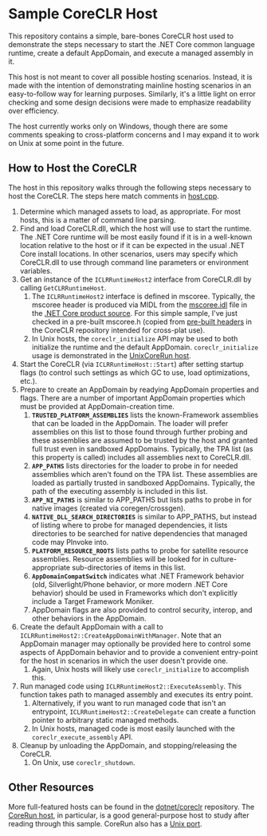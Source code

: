 Sample CoreCLR Host
===================

This repository contains a simple, bare-bones CoreCLR host used to demonstrate the steps necessary to start the .NET Core common language runtime, create a default AppDomain, and execute a managed assembly in it.

This host is not meant to cover all possible hosting scenarios. Instead, it is made with the intention of demonstrating mainline hosting scenarios in an easy-to-follow way for learning purposes. Similarly, it's a little light on error checking and some design decisions were made to emphasize readability over efficiency.

The host currently works only on Windows, though there are some comments speaking to cross-platform concerns and I may expand it to work on Unix at some point in the future. 

How to Host the CoreCLR
-----------------------

The host in this repository walks through the following steps necessary to host the CoreCLR. The steps here match comments in [host.cpp](/SampleHost/host.cpp).

1. Determine which managed assets to load, as appropriate. For most hosts, this is a matter of command line parsing.
2. Find and load CoreCLR.dll, which the host will use to start the runtime. The .NET Core runtime will be most easily found if it is in a well-known location relative to the host or if it can be expected in the usual .NET Core install locations. In other scenarios, users may specify which CoreCLR.dll to use through command line parameters or environment variables.
3. Get an instance of the `ICLRRuntimeHost2` interface from CoreCLR.dll by calling `GetCLRRuntimeHost`.
	1. The `ICLRRuntimeHost2` interface is defined in mscoree. Typically, the mscoree header is produced via MIDL from the [mscoree.idl](https://github.com/dotnet/coreclr/blob/master/src/inc/MSCOREE.IDL) file in the [.NET Core product source](https://github.com/dotnet/coreclr/). For this simple sample, I've just checked in a pre-built mscoree.h (copied from [pre-built headers](https://github.com/dotnet/coreclr/tree/master/src/pal/prebuilt/inc) in the CoreCLR repository intended for cross-plat use).
	2. In Unix hosts, the `coreclr_initialize` API may be used to both initialize the runtime and the default AppDomain. `coreclr_initialize` usage is demonstrated in the [UnixCoreRun host](https://github.com/dotnet/coreclr/tree/master/src/coreclr/hosts/unixcoreruncommon).
4. Start the CoreCLR (via `ICLRRuntimeHost::Start`) after setting startup flags (to control such settings as which GC to use, load optimizations, etc.).
5.  Prepare to create an AppDomain by readying AppDomain properties and flags. There are a number of important AppDomain properties which must be provided at AppDomain-creation time.
	1. **`TRUSTED_PLATFORM_ASSEMBLIES`** lists the known-Framework assemblies that can be loaded in the AppDomain. The loader will prefer assemblies on this list to those found through further probing and these assemblies are assumed to be trusted by the host and granted full trust even in sandboxed AppDomains. Typically, the TPA list (as this property is called) includes all assemblies next to CoreCLR.dll.
	2. **`APP_PATHS`** lists directories for the loader to probe in for needed assemblies which aren't found on the TPA list. These assemblies are loaded as partially trusted in sandboxed AppDomains. Typically, the path of the executing assembly is included in this list.
	3. **`APP_NI_PATHS`** is similar to APP_PATHS but lists paths to probe in for native images (created via coregen/crossgen).
	4. **`NATIVE_DLL_SEARCH_DIRECTORIES`** is similar to APP_PATHS, but instead of listing where to probe for managed dependencies, it lists directories to be searched for native dependencies that managed code may PInvoke into.
	5. **`PLATFORM_RESOURCE_ROOTS`** lists paths to probe for satellite resource assemblies. Resource assemblies will be looked for in culture-appropriate sub-directories of items in this list.
	6. **`AppDomainCompatSwitch`** indicates what .NET Framework behavior (old, Silverlight/Phone behavior, or more modern .NET Core behavior) should be used in Frameworks which don't explicitly include a Target Framework Moniker. 
	7.  AppDomain flags are also provided to control security, interop, and other behaviors in the AppDomain. 
6. Create the default AppDomain with a call to `ICLRRuntimeHost2::CreateAppDomainWithManager`. Note that an AppDomain manager may optionally be provided here to control some aspects of AppDomain behavior and to provide a convenient entry-point for the host in scenarios in which the user doesn't provide one.
	1. Again, Unix hosts will likely use `coreclr_initialize` to accomplish this.
7. Run managed code using `ICLRRuntimeHost2::ExecuteAssembly`. This function takes path to managed assembly and executes its entry point.
	1. Alternatively, if you want to run managed code that isn't an entrypoint, `ICLRRuntimeHost2::CreateDelegate` can create a function pointer to arbitrary static managed methods.
	2. In Unix hosts, managed code is most easily launched with the `coreclr_execute_assembly` API. 
8. Cleanup by unloading the AppDomain, and stopping/releasing the CoreCLR.
	1. On Unix, use `coreclr_shutdown`.

Other Resources
---------------

More full-featured hosts can be found in the [dotnet/coreclr](https://github.com/dotnet/coreclr/tree/master/src/coreclr/hosts) repository. The [CoreRun host](https://github.com/dotnet/coreclr/tree/master/src/coreclr/hosts/corerun), in particular, is a good general-purpose host to study after reading through this sample. CoreRun also has a [Unix port](https://github.com/dotnet/coreclr/tree/master/src/coreclr/hosts/unixcorerun). 
